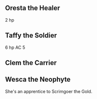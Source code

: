 
## Oresta the Healer

  2 hp

## Taffy the Soldier

  6 hp
  AC 5

## Clem the Carrier

## Wesca the Neophyte

She's an apprentice to Scrimgoer the Gold.
